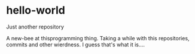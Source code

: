 # hello-world

Just another repository

A new-bee at thisprogramming thing. Taking a while with this repositories, commits and other wierdness. I guess that's what it is....
